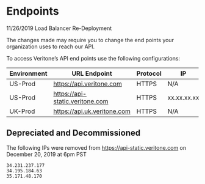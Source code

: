 # Endpoints

11/26/2019 Load Balancer Re-Deployment

The changes made may require you to change the end points your organization uses to reach our API.

To access Veritone’s API end points use the following configurations:

| Environment | URL Endpoint                    | Protocol | IP                      |
|-------------|---------------------------------|----------|-------------------------|
| US-Prod     | https://api.veritone.com        | HTTPS    | N/A                     |
| US-Prod     | https://api-static.veritone.com | HTTPS    | xx.xx.xx.xx             |
| UK-Prod     | https://api.uk.veritone.com     | HTTPS    | N/A                     |

## Depreciated and Decommissioned
The following IPs were removed from https://api-static.veritone.com on December 20, 2019 at 6pm PST

    34.231.237.177
    34.195.184.63
    35.171.48.170